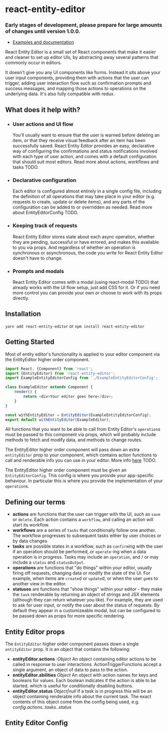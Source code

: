 # react-entity-editor

### Early stages of development, please prepare for large amounts of changes until version 1.0.0.

- [Examples and documentation](https://dxinteractive.github.io/react-entity-editor/)

React Entity Editor is a small set of React components that make it easier and cleaner to set up editor UIs, by abstracting away several patterns that commonly occur in editors.

It doesn't give you any UI components like forms. Instead it sits above your user input components, providing them with actions that the user can trigger, adding user interaction flow such as confirmation prompts and success messages, and mapping those actions to operations on the underlying data. It's also fully compatible with redux.

## What does it help with?

- ### User actions and UI flow
  You'll usually want to ensure that the user is warned before deleting an item, or that they receive visual feedback after an item has been successfully saved. React Entity Editor provides an easy, declarative way of configuring the confirmations and status notifications involved with each type of user action, and comes with a default configuration that should suit most editors. Read more about actions, workflows and tasks TODO.

- ### Declarative configuration
  Each editor is configured almost entirely in a single config file, including the definition of all operations that may take place in your editor (e.g. requests to create, update or delete items), and any parts of the configuration can be added to or overridden as needed. Read more about EntityEditorConfig TODO.

- ### Keeping track of requests
  React Entity Editor stores state about each async operation, whether they are pending, successful or have errored, and makes this available to you via props. And regardless of whether an operation is synchronous or asynchronous, the code you write for React Entity Editor doesn't have to change.

- ### Prompts and modals
  React Entity Editor comes with a modal (using react-modal TODO) that already works with the UI flow setup, just add CSS for it. Or if you need more control you can provide your own or choose to work with its props directly.


## Installation

`yarn add react-entity-editor` or `npm install react-entity-editor`

## Getting Started

Most of entity editor's functionality is applied to your editor component via the EntityEditor higher order component.

```js
import React, {Component} from 'react';
import {EntityEditor} from 'react-entity-editor';
import ExampleEntityEditorConfig from './ExampleEntityEditorConfig';

class ExampleEditor extends Component {
    render() {
        return <div>Your editor goes here</div>;
    }
}

const withEntityEditor = EntityEditor(ExampleEntityEditorConfig);
export default withEntityEditor(ExampleEditor);

```

All functions that you want to be able to call from Entity Editor's `operation`s must be passed to this component via props, which will probably include methods to fetch and modify data, and methods to change routes.

The EntityEditor higher order component will pass down an extra `entityEditor` prop to your component, which contains action functions to call and renderable info you can use in your editor. More info [here](#thing) TODO.

The EntityEditor higher order component must be given an `EntityEditorConfig`. This config is where you provide your app-specific behaviour. In particular this is where you provide the implementation of your `operation`s.

## Defining our terms

  - **actions** are functions that the user can trigger with the UI, such as `save` or `delete`. Each action contains a `workflow`, and calling an action will start its workflow.
  - **workflows** are a series of `tasks` that conditionally follow one another. The workflow progresses to subsequent tasks either by user choices or by data changes.
  - **tasks** are possible states in a workflow, such as `confirm`ing with the user if an operation should be performed, or `operate`-ing when a data operation is in progress. Tasks may include an `operation`, and / or may include a `status` and `statusOutput`.
  - **operations** are functions that "do things" within your editor, usually firing off requests, changing data or modify the state of the UI. For example, when items are `create`d or `update`d, or when the user `go`es to another view in the editor.
  - **statuses** are functions that "show things" within your editor - they make the `task` renderable by returning an object of strings and JSX elements (although they can return whatever you like). For example, they are used to ask for user input, or notify the user about the status of requests. By default they appear in a customizeable modal, but can be configured to be passed down as props for more specific rendering.

## Entity Editor props

The `EntityEditor` higher order component passes down a single `entityEditor` prop. It is an object that contains the following:

  - **entityEditor.actions** *:Object<ActionTriggerFunction>* An object containing editor actions to be called in response to user interactions. ActionTriggerFunctions accept a single argument, an object of data to pass to the action.
  - **entityEditor.abilities** *Object<boolean>* An object with action names for keys and booleans for values. Each boolean indicates if the action is able to be started, which is useful for conditionally disabling buttons.
  - **entityEditor.status** *Object<any>|null* If a task is in progress this will be an object containing renderable info about the current task. The exact contents of this object come from the config being used, e.g. *config.actions.<currentAction>.tasks.<currentTask>.status*

## Entity Editor Config



